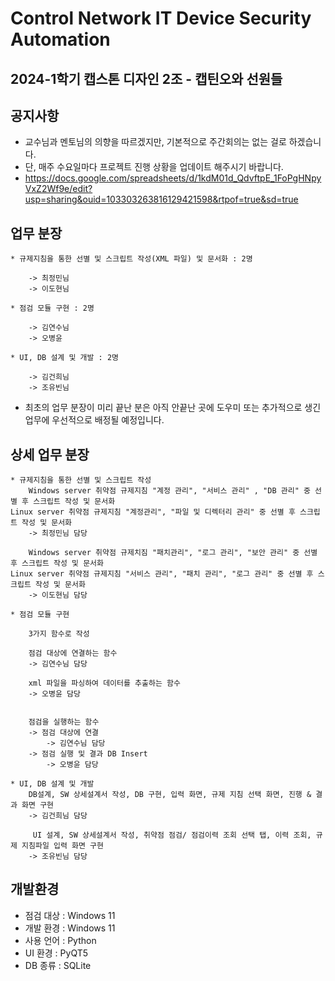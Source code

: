 # Control Network IT Device Security Automation
## 2024-1학기 캡스톤 디자인 2조 - 캡틴오와 선원들

## 공지사항
- 교수님과 멘토님의 의향을 따르겠지만, 기본적으로 주간회의는 없는 걸로 하겠습니다.
- 단, 매주 수요일마다 프로젝트 진행 상황을 업데이트 해주시기 바랍니다.
- https://docs.google.com/spreadsheets/d/1kdM01d_QdvftpE_1FoPgHNpyVxZ2Wf9e/edit?usp=sharing&ouid=103303263816129421598&rtpof=true&sd=true

## 업무 분장

```
* 규제지침을 통한 선별 및 스크립트 작성(XML 파일) 및 문서화 : 2명

	-> 최정민님
	-> 이도현님

* 점검 모듈 구현 : 2명
 
	-> 김연수님
	-> 오병윤

* UI, DB 설계 및 개발 : 2명

	-> 김건희님
	-> 조유빈님

```
- 최초의 업무 분장이 미리 끝난 분은 아직 안끝난 곳에 도우미 또는 추가적으로 생긴 업무에 우선적으로 배정될 예정입니다.


## 상세 업무 분장
```
* 규제지침을 통한 선별 및 스크립트 작성
	Windows server 취약점 규제지침 "계정 관리", "서비스 관리" , "DB 관리" 중 선별 후 스크립트 작성 및 문서화
Linux server 취약점 규제지침 "계정관리", "파일 및 디렉터리 관리" 중 선별 후 스크립트 작성 및 문서화
    -> 최정민님 담당

	Windows server 취약점 규제치짐 "패치관리", "로그 관리", "보안 관리" 중 선별 후 스크립트 작성 및 문서화
Linux server 취약점 규제지침 "서비스 관리", "패치 관리", "로그 관리" 중 선별 후 스크립트 작성 및 문서화
    -> 이도현님 담당

* 점검 모듈 구현

    3가지 함수로 작성

    점검 대상에 연결하는 함수
    -> 김연수님 담당

    xml 파일을 파싱하여 데이터를 추출하는 함수
    -> 오병윤 담당


    점검을 실행하는 함수
    -> 점검 대상에 연결
        -> 김연수님 담당
    -> 점검 실행 및 결과 DB Insert
        -> 오병윤 담당

* UI, DB 설계 및 개발
    DB설계, SW 상세설계서 작성, DB 구현, 입력 화면, 규제 지침 선택 화면, 진행 & 결과 화면 구현
    -> 김건희님 담당

     UI 설계, SW 상세설계서 작성, 취약점 점검/ 점검이력 조회 선택 탭, 이력 조회, 규제 지침파일 입력 화면 구현
    -> 조유빈님 담당
```

## 개발환경
- 점검 대상 : Windows 11
- 개발 환경 : Windows 11
- 사용 언어 : Python
- UI 환경 : PyQT5
- DB 종류 : SQLite
